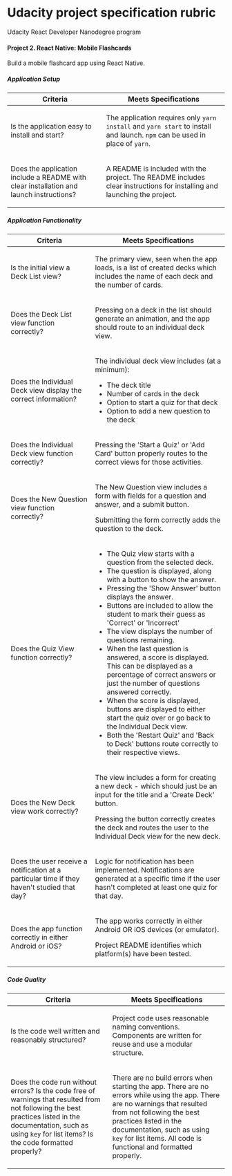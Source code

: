 
# Udacity project specification rubric

Udacity React Developer Nanodegree program

#### Project 2. React Native: Mobile Flashcards
Build a mobile flashcard app using React Native.

##### Application Setup
<table class="table table-bordered section-table"> <thead> <tr> <!-- ngIf: !ctrl.hideCriteria --><th class="rubric-category criteria col-xs-3 ng-scope" ng-if="!ctrl.hideCriteria"> <span translate="" class="ng-scope">Criteria</span> </th><!-- end ngIf: !ctrl.hideCriteria --> <th class="rubric-category meets-specs" ng-class="ctrl.reviewerTips ? col-xs-7 : col-xs-4"> <span translate="" class="ng-scope">Meets Specifications</span> </th> <!-- ngIf: ctrl.reviewerTips --> </tr> </thead> <tbody>  <!-- ngRepeat: rubricItem in section.rubric_items --><tr ng-repeat="rubricItem in section.rubric_items" class="ng-scope"> <!-- ngIf: !ctrl.hideCriteria --><td class="rubric-item col-xs-3 ng-binding ng-scope" ng-if="!ctrl.hideCriteria" ng-bind-html="localize(rubricItem, 'criteria', markup=true)"><p>Is the application easy to install and start?</p>
</td><!-- end ngIf: !ctrl.hideCriteria --> <td class="rubric-item ng-binding" ng-class="ctrl.reviewerTips ? col-xs-7 : col-xs-4" ng-bind-html="localize(rubricItem, 'passed_description', markup=true)"><p>The application requires only <code>yarn install</code> and <code>yarn start</code> to install and launch. <code>npm</code> can be used in place of <code>yarn</code>.</p>
</td> <!-- ngIf: ctrl.reviewerTips --> </tr><!-- end ngRepeat: rubricItem in section.rubric_items --><tr ng-repeat="rubricItem in section.rubric_items" class="ng-scope"> <!-- ngIf: !ctrl.hideCriteria --><td class="rubric-item col-xs-3 ng-binding ng-scope" ng-if="!ctrl.hideCriteria" ng-bind-html="localize(rubricItem, 'criteria', markup=true)"><p>Does the application include a README with clear installation and launch instructions?</p>
</td><!-- end ngIf: !ctrl.hideCriteria --> <td class="rubric-item ng-binding" ng-class="ctrl.reviewerTips ? col-xs-7 : col-xs-4" ng-bind-html="localize(rubricItem, 'passed_description', markup=true)"><p>A README is included with the project. The README includes clear instructions for installing and launching the project.</p>
</td> <!-- ngIf: ctrl.reviewerTips --> </tr><!-- end ngRepeat: rubricItem in section.rubric_items --> </tbody> </table>

##### Application Functionality
<table class="table table-bordered section-table"> <thead> <tr> <!-- ngIf: !ctrl.hideCriteria --><th class="rubric-category criteria col-xs-3 ng-scope" ng-if="!ctrl.hideCriteria"> <span translate="" class="ng-scope">Criteria</span> </th><!-- end ngIf: !ctrl.hideCriteria --> <th class="rubric-category meets-specs" ng-class="ctrl.reviewerTips ? col-xs-7 : col-xs-4"> <span translate="" class="ng-scope">Meets Specifications</span> </th> <!-- ngIf: ctrl.reviewerTips --> </tr> </thead> <tbody>  <!-- ngRepeat: rubricItem in section.rubric_items --><tr ng-repeat="rubricItem in section.rubric_items" class="ng-scope"> <!-- ngIf: !ctrl.hideCriteria --><td class="rubric-item col-xs-3 ng-binding ng-scope" ng-if="!ctrl.hideCriteria" ng-bind-html="localize(rubricItem, 'criteria', markup=true)"><p>Is the initial view a Deck List view?</p>
</td><!-- end ngIf: !ctrl.hideCriteria --> <td class="rubric-item ng-binding" ng-class="ctrl.reviewerTips ? col-xs-7 : col-xs-4" ng-bind-html="localize(rubricItem, 'passed_description', markup=true)"><p>The primary view, seen when the app loads, is a list of created decks which includes the name of each deck and the number of cards.</p>
</td> <!-- ngIf: ctrl.reviewerTips --> </tr><!-- end ngRepeat: rubricItem in section.rubric_items --><tr ng-repeat="rubricItem in section.rubric_items" class="ng-scope"> <!-- ngIf: !ctrl.hideCriteria --><td class="rubric-item col-xs-3 ng-binding ng-scope" ng-if="!ctrl.hideCriteria" ng-bind-html="localize(rubricItem, 'criteria', markup=true)"><p>Does the Deck List view function correctly?</p>
</td><!-- end ngIf: !ctrl.hideCriteria --> <td class="rubric-item ng-binding" ng-class="ctrl.reviewerTips ? col-xs-7 : col-xs-4" ng-bind-html="localize(rubricItem, 'passed_description', markup=true)"><p>Pressing on a deck in the list should generate an animation, and the app should route to an individual deck view.</p>
</td> <!-- ngIf: ctrl.reviewerTips --> </tr><!-- end ngRepeat: rubricItem in section.rubric_items --><tr ng-repeat="rubricItem in section.rubric_items" class="ng-scope"> <!-- ngIf: !ctrl.hideCriteria --><td class="rubric-item col-xs-3 ng-binding ng-scope" ng-if="!ctrl.hideCriteria" ng-bind-html="localize(rubricItem, 'criteria', markup=true)"><p>Does the Individual Deck view display the correct information?</p>
</td><!-- end ngIf: !ctrl.hideCriteria --> <td class="rubric-item ng-binding" ng-class="ctrl.reviewerTips ? col-xs-7 : col-xs-4" ng-bind-html="localize(rubricItem, 'passed_description', markup=true)"><p>The individual deck view includes (at a minimum):</p>
<ul>
<li>The deck title</li>
<li>Number of cards in the deck</li>
<li>Option to start a quiz for that deck</li>
<li>Option to add a new question to the deck</li>
</ul>
</td> <!-- ngIf: ctrl.reviewerTips --> </tr><!-- end ngRepeat: rubricItem in section.rubric_items --><tr ng-repeat="rubricItem in section.rubric_items" class="ng-scope"> <!-- ngIf: !ctrl.hideCriteria --><td class="rubric-item col-xs-3 ng-binding ng-scope" ng-if="!ctrl.hideCriteria" ng-bind-html="localize(rubricItem, 'criteria', markup=true)"><p>Does the Individual Deck view function correctly?</p>
</td><!-- end ngIf: !ctrl.hideCriteria --> <td class="rubric-item ng-binding" ng-class="ctrl.reviewerTips ? col-xs-7 : col-xs-4" ng-bind-html="localize(rubricItem, 'passed_description', markup=true)"><p>Pressing the 'Start a Quiz' or 'Add Card' button properly routes to the correct views for those activities.</p>
</td> <!-- ngIf: ctrl.reviewerTips --> </tr><!-- end ngRepeat: rubricItem in section.rubric_items --><tr ng-repeat="rubricItem in section.rubric_items" class="ng-scope"> <!-- ngIf: !ctrl.hideCriteria --><td class="rubric-item col-xs-3 ng-binding ng-scope" ng-if="!ctrl.hideCriteria" ng-bind-html="localize(rubricItem, 'criteria', markup=true)"><p>Does the New Question view function correctly?</p>
</td><!-- end ngIf: !ctrl.hideCriteria --> <td class="rubric-item ng-binding" ng-class="ctrl.reviewerTips ? col-xs-7 : col-xs-4" ng-bind-html="localize(rubricItem, 'passed_description', markup=true)"><p>The New Question view includes a form with fields for a question and answer, and a submit button.</p>
<p>Submitting the form correctly adds the question to the deck.</p>
</td> <!-- ngIf: ctrl.reviewerTips --> </tr><!-- end ngRepeat: rubricItem in section.rubric_items --><tr ng-repeat="rubricItem in section.rubric_items" class="ng-scope"> <!-- ngIf: !ctrl.hideCriteria --><td class="rubric-item col-xs-3 ng-binding ng-scope" ng-if="!ctrl.hideCriteria" ng-bind-html="localize(rubricItem, 'criteria', markup=true)"><p>Does the Quiz View function correctly?</p>
</td><!-- end ngIf: !ctrl.hideCriteria --> <td class="rubric-item ng-binding" ng-class="ctrl.reviewerTips ? col-xs-7 : col-xs-4" ng-bind-html="localize(rubricItem, 'passed_description', markup=true)"><ul>
<li>The Quiz view starts with a question from the selected deck. </li>
<li>The question is displayed, along with a button to show the answer.</li>
<li>Pressing the 'Show Answer' button displays the answer.</li>
<li>Buttons are included to allow the student to mark their guess as 'Correct' or 'Incorrect'</li>
<li>The view displays the number of questions remaining.</li>
<li>When the last question is answered, a score is displayed. This can be displayed as a percentage of correct answers or just the number of questions answered correctly.</li>
<li>When the score is displayed, buttons are displayed to either start the quiz over or go back to the Individual Deck view.</li>
<li>Both the 'Restart Quiz' and 'Back to Deck' buttons route correctly to their respective views.</li>
</ul>
</td> <!-- ngIf: ctrl.reviewerTips --> </tr><!-- end ngRepeat: rubricItem in section.rubric_items --><tr ng-repeat="rubricItem in section.rubric_items" class="ng-scope"> <!-- ngIf: !ctrl.hideCriteria --><td class="rubric-item col-xs-3 ng-binding ng-scope" ng-if="!ctrl.hideCriteria" ng-bind-html="localize(rubricItem, 'criteria', markup=true)"><p>Does the New Deck view work correctly?</p>
</td><!-- end ngIf: !ctrl.hideCriteria --> <td class="rubric-item ng-binding" ng-class="ctrl.reviewerTips ? col-xs-7 : col-xs-4" ng-bind-html="localize(rubricItem, 'passed_description', markup=true)"><p>The view includes a form for creating a new deck - which should just be an input for the title and a 'Create Deck' button. </p>
<p>Pressing the button correctly creates the deck and routes the user to the Individual Deck view for the new deck.</p>
</td> <!-- ngIf: ctrl.reviewerTips --> </tr><!-- end ngRepeat: rubricItem in section.rubric_items --><tr ng-repeat="rubricItem in section.rubric_items" class="ng-scope"> <!-- ngIf: !ctrl.hideCriteria --><td class="rubric-item col-xs-3 ng-binding ng-scope" ng-if="!ctrl.hideCriteria" ng-bind-html="localize(rubricItem, 'criteria', markup=true)"><p>Does the user receive a notification at a particular time if they haven't studied that day?</p>
</td><!-- end ngIf: !ctrl.hideCriteria --> <td class="rubric-item ng-binding" ng-class="ctrl.reviewerTips ? col-xs-7 : col-xs-4" ng-bind-html="localize(rubricItem, 'passed_description', markup=true)"><p>Logic for notification has been implemented. Notifications are generated at a specific time if the user hasn't completed at least one quiz for that day.</p>
</td> <!-- ngIf: ctrl.reviewerTips --> </tr><!-- end ngRepeat: rubricItem in section.rubric_items --><tr ng-repeat="rubricItem in section.rubric_items" class="ng-scope"> <!-- ngIf: !ctrl.hideCriteria --><td class="rubric-item col-xs-3 ng-binding ng-scope" ng-if="!ctrl.hideCriteria" ng-bind-html="localize(rubricItem, 'criteria', markup=true)"><p>Does the app function correctly in either Android or iOS?</p>
</td><!-- end ngIf: !ctrl.hideCriteria --> <td class="rubric-item ng-binding" ng-class="ctrl.reviewerTips ? col-xs-7 : col-xs-4" ng-bind-html="localize(rubricItem, 'passed_description', markup=true)"><p>The app works correctly in either Android OR iOS devices (or emulator). </p>
<p>Project README identifies which platform(s) have been tested.</p>
</td> <!-- ngIf: ctrl.reviewerTips --> </tr><!-- end ngRepeat: rubricItem in section.rubric_items --> </tbody> </table>

##### Code Quality
<table class="table table-bordered section-table"> <thead> <tr> <!-- ngIf: !ctrl.hideCriteria --><th class="rubric-category criteria col-xs-3 ng-scope" ng-if="!ctrl.hideCriteria"> <span translate="" class="ng-scope">Criteria</span> </th><!-- end ngIf: !ctrl.hideCriteria --> <th class="rubric-category meets-specs" ng-class="ctrl.reviewerTips ? col-xs-7 : col-xs-4"> <span translate="" class="ng-scope">Meets Specifications</span> </th> <!-- ngIf: ctrl.reviewerTips --> </tr> </thead> <tbody>  <!-- ngRepeat: rubricItem in section.rubric_items --><tr ng-repeat="rubricItem in section.rubric_items" class="ng-scope"> <!-- ngIf: !ctrl.hideCriteria --><td class="rubric-item col-xs-3 ng-binding ng-scope" ng-if="!ctrl.hideCriteria" ng-bind-html="localize(rubricItem, 'criteria', markup=true)"><p>Is the code well written and reasonably structured?</p>
</td><!-- end ngIf: !ctrl.hideCriteria --> <td class="rubric-item ng-binding" ng-class="ctrl.reviewerTips ? col-xs-7 : col-xs-4" ng-bind-html="localize(rubricItem, 'passed_description', markup=true)"><p>Project code uses reasonable naming conventions. Components are written for reuse and use a modular structure. </p>
</td> <!-- ngIf: ctrl.reviewerTips --> </tr><!-- end ngRepeat: rubricItem in section.rubric_items --><tr ng-repeat="rubricItem in section.rubric_items" class="ng-scope"> <!-- ngIf: !ctrl.hideCriteria --><td class="rubric-item col-xs-3 ng-binding ng-scope" ng-if="!ctrl.hideCriteria" ng-bind-html="localize(rubricItem, 'criteria', markup=true)"><p>Does the code run without errors? Is the code free of warnings that resulted from not following the best practices listed in the documentation, such as using <code>key</code> for list items? Is the code formatted properly?</p>
</td><!-- end ngIf: !ctrl.hideCriteria --> <td class="rubric-item ng-binding" ng-class="ctrl.reviewerTips ? col-xs-7 : col-xs-4" ng-bind-html="localize(rubricItem, 'passed_description', markup=true)"><p>There are no build errors when starting the app.  There are no errors while using the app. There are no warnings that resulted from not following the best practices listed in the documentation, such as using <code>key</code> for list items. All code is functional and formatted properly.  </p>
</td> <!-- ngIf: ctrl.reviewerTips --> </tr><!-- end ngRepeat: rubricItem in section.rubric_items --> </tbody> </table>

